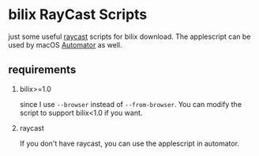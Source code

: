 # bilix RayCast Scripts

just some useful [raycast](https://raycast.com/) scripts for bilix download. The applescript can be used by
macOS [Automator](https://support.apple.com/en-hk/guide/automator/welcome/mac) as well.

## requirements

1. bilix>=1.0

   since I use `--browser` instead of `--from-browser`. You can modify the script to support bilix<1.0 if you want.
2. raycast

   If you don't have raycast, you can use the applescript in automator.
